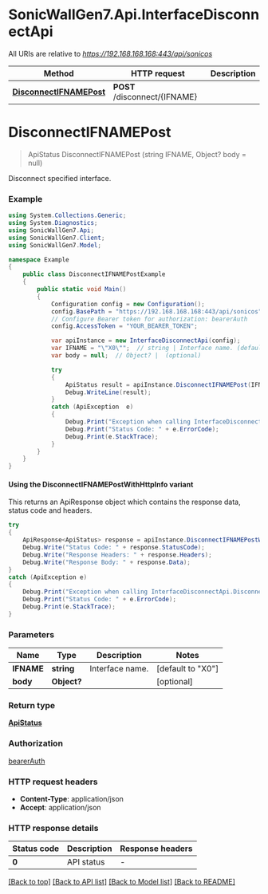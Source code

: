 # SonicWallGen7.Api.InterfaceDisconnectApi

All URIs are relative to *https://192.168.168.168:443/api/sonicos*

| Method | HTTP request | Description |
|--------|--------------|-------------|
| [**DisconnectIFNAMEPost**](InterfaceDisconnectApi.md#disconnectifnamepost) | **POST** /disconnect/{IFNAME} |  |

<a id="disconnectifnamepost"></a>
# **DisconnectIFNAMEPost**
> ApiStatus DisconnectIFNAMEPost (string IFNAME, Object? body = null)



Disconnect specified interface.

### Example
```csharp
using System.Collections.Generic;
using System.Diagnostics;
using SonicWallGen7.Api;
using SonicWallGen7.Client;
using SonicWallGen7.Model;

namespace Example
{
    public class DisconnectIFNAMEPostExample
    {
        public static void Main()
        {
            Configuration config = new Configuration();
            config.BasePath = "https://192.168.168.168:443/api/sonicos";
            // Configure Bearer token for authorization: bearerAuth
            config.AccessToken = "YOUR_BEARER_TOKEN";

            var apiInstance = new InterfaceDisconnectApi(config);
            var IFNAME = "\"X0\"";  // string | Interface name. (default to "X0")
            var body = null;  // Object? |  (optional) 

            try
            {
                ApiStatus result = apiInstance.DisconnectIFNAMEPost(IFNAME, body);
                Debug.WriteLine(result);
            }
            catch (ApiException  e)
            {
                Debug.Print("Exception when calling InterfaceDisconnectApi.DisconnectIFNAMEPost: " + e.Message);
                Debug.Print("Status Code: " + e.ErrorCode);
                Debug.Print(e.StackTrace);
            }
        }
    }
}
```

#### Using the DisconnectIFNAMEPostWithHttpInfo variant
This returns an ApiResponse object which contains the response data, status code and headers.

```csharp
try
{
    ApiResponse<ApiStatus> response = apiInstance.DisconnectIFNAMEPostWithHttpInfo(IFNAME, body);
    Debug.Write("Status Code: " + response.StatusCode);
    Debug.Write("Response Headers: " + response.Headers);
    Debug.Write("Response Body: " + response.Data);
}
catch (ApiException e)
{
    Debug.Print("Exception when calling InterfaceDisconnectApi.DisconnectIFNAMEPostWithHttpInfo: " + e.Message);
    Debug.Print("Status Code: " + e.ErrorCode);
    Debug.Print(e.StackTrace);
}
```

### Parameters

| Name | Type | Description | Notes |
|------|------|-------------|-------|
| **IFNAME** | **string** | Interface name. | [default to &quot;X0&quot;] |
| **body** | **Object?** |  | [optional]  |

### Return type

[**ApiStatus**](ApiStatus.md)

### Authorization

[bearerAuth](../README.md#bearerAuth)

### HTTP request headers

 - **Content-Type**: application/json
 - **Accept**: application/json


### HTTP response details
| Status code | Description | Response headers |
|-------------|-------------|------------------|
| **0** | API status |  -  |

[[Back to top]](#) [[Back to API list]](../README.md#documentation-for-api-endpoints) [[Back to Model list]](../README.md#documentation-for-models) [[Back to README]](../README.md)

